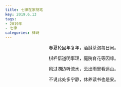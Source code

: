 ```yaml
---
title: 七律在家随笔
key: 2019.6.13
tags: 
- 2019年 
- 七律
categories: 律诗
---
```


<p align="center">春夏轮回年复年，酒斟茶泡每日闲。
</p>
<p align="center">棋枰悟道明事理，庭院育花等因缘。
</p>
<p align="center">风过湖边听流水，云出雨里看远山。
</p>
<p align="center">不说此处多宁静，休养读书也是安。
</p>
